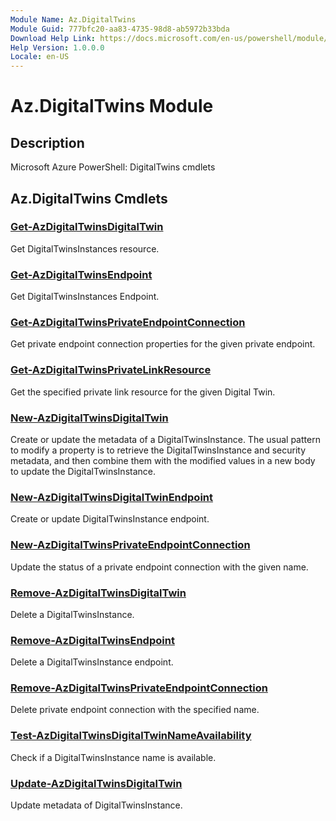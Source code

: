 ```yaml
---
Module Name: Az.DigitalTwins
Module Guid: 777bfc20-aa83-4735-98d8-ab5972b33bda
Download Help Link: https://docs.microsoft.com/en-us/powershell/module/az.digitaltwins
Help Version: 1.0.0.0
Locale: en-US
---
```


# Az.DigitalTwins Module
## Description
Microsoft Azure PowerShell: DigitalTwins cmdlets

## Az.DigitalTwins Cmdlets
### [Get-AzDigitalTwinsDigitalTwin](Get-AzDigitalTwinsDigitalTwin.md)
Get DigitalTwinsInstances resource.

### [Get-AzDigitalTwinsEndpoint](Get-AzDigitalTwinsEndpoint.md)
Get DigitalTwinsInstances Endpoint.

### [Get-AzDigitalTwinsPrivateEndpointConnection](Get-AzDigitalTwinsPrivateEndpointConnection.md)
Get private endpoint connection properties for the given private endpoint.

### [Get-AzDigitalTwinsPrivateLinkResource](Get-AzDigitalTwinsPrivateLinkResource.md)
Get the specified private link resource for the given Digital Twin.

### [New-AzDigitalTwinsDigitalTwin](New-AzDigitalTwinsDigitalTwin.md)
Create or update the metadata of a DigitalTwinsInstance.
The usual pattern to modify a property is to retrieve the DigitalTwinsInstance and security metadata, and then combine them with the modified values in a new body to update the DigitalTwinsInstance.

### [New-AzDigitalTwinsDigitalTwinEndpoint](New-AzDigitalTwinsDigitalTwinEndpoint.md)
Create or update DigitalTwinsInstance endpoint.

### [New-AzDigitalTwinsPrivateEndpointConnection](New-AzDigitalTwinsPrivateEndpointConnection.md)
Update the status of a private endpoint connection with the given name.

### [Remove-AzDigitalTwinsDigitalTwin](Remove-AzDigitalTwinsDigitalTwin.md)
Delete a DigitalTwinsInstance.

### [Remove-AzDigitalTwinsEndpoint](Remove-AzDigitalTwinsEndpoint.md)
Delete a DigitalTwinsInstance endpoint.

### [Remove-AzDigitalTwinsPrivateEndpointConnection](Remove-AzDigitalTwinsPrivateEndpointConnection.md)
Delete private endpoint connection with the specified name.

### [Test-AzDigitalTwinsDigitalTwinNameAvailability](Test-AzDigitalTwinsDigitalTwinNameAvailability.md)
Check if a DigitalTwinsInstance name is available.

### [Update-AzDigitalTwinsDigitalTwin](Update-AzDigitalTwinsDigitalTwin.md)
Update metadata of DigitalTwinsInstance.


